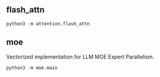 ## flash_attn

```
python3 -m attention.flash_attn
```

## moe

Vectorized implementation for LLM MOE Expert Parallelism.

```
python3 -m moe.main
```
